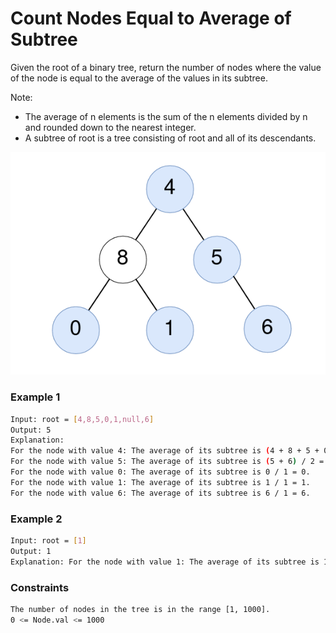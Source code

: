 # Count Nodes Equal to Average of Subtree

Given the root of a binary tree, return the number of nodes where the value of the node is equal to the average of the values in its subtree.

Note:

- The average of n elements is the sum of the n elements divided by n and rounded down to the nearest integer.
- A subtree of root is a tree consisting of root and all of its descendants.

[![image-20220315203925-1](image-20220315203925-1.png)]()
### Example 1
```sh
Input: root = [4,8,5,0,1,null,6]
Output: 5
Explanation: 
For the node with value 4: The average of its subtree is (4 + 8 + 5 + 0 + 1 + 6) / 6 = 24 / 6 = 4.
For the node with value 5: The average of its subtree is (5 + 6) / 2 = 11 / 2 = 5.
For the node with value 0: The average of its subtree is 0 / 1 = 0.
For the node with value 1: The average of its subtree is 1 / 1 = 1.
For the node with value 6: The average of its subtree is 6 / 1 = 6.
```

### Example 2
```sh
Input: root = [1]
Output: 1
Explanation: For the node with value 1: The average of its subtree is 1 / 1 = 1.
```

### Constraints
```sh
The number of nodes in the tree is in the range [1, 1000].
0 <= Node.val <= 1000
```


